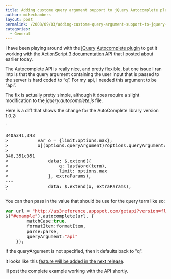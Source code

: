 ```yaml
---
title: Adding custome query argument support to jQuery Autocomplete plugin
author: mikechambers
layout: post
permalink: /2008/09/03/adding-custome-query-argument-support-to-jquery-autocomplete-plugin/
categories:
  - General
---
```



I have been playing around with the [jQuery][1] [Autocomplete plugin][2] to get it working with the [ActionScript 3 documentation API][3] that I posted about earlier today.

The Autocomplete API is really nice, and pretty flexible, but one issue I ran into is that the query argument containing the user input that is passed to the server is hard coded to &#8220;q&#8221;. For my api, I needed this argument to be &#8220;api&#8221;.  
<!--more-->

  
The fix is actually pretty simple, although it does require a slight modification to the *jquery.autocomplete.js* file.

Here is a diff that shows the change for the AutoComplete library version 1.0.2:

`
<pre>340a341,343
> 			var o = {limit:options.max};
> 			o[(options.queryArgument)?options.queryArgument:"q"] = lastWord(term);			
> 			
348,351c351
< 				data: $.extend({
< 					q: lastWord(term),
< 					limit: options.max
< 				}, extraParams),
---
> 				data: $.extend(o, extraParams),
`</pre> 
You can then pass in the value that should be use for the query term like so:

<div class="highlight">
  <pre><span style="color: #008000; font-weight: bold">var</span> url <span style="color: #666666">=</span> <span style="color: #BA2121">"http://as3reference.appspot.com/getapi?version=flex3"</span><span style="color: #666666">;</span>
$(<span style="color: #BA2121">"#example"</span>).autocomplete(url<span style="color: #666666">,</span> {
	 	matchCase<span style="color: #666666">:</span><span style="color: #008000; font-weight: bold">true</span><span style="color: #666666">,</span>
		formatItem<span style="color: #666666">:</span>formatItem<span style="color: #666666">,</span>
		parse<span style="color: #666666">:</span>parse<span style="color: #666666">,</span>
		queryArgument<span style="color: #666666">:</span><span style="color: #BA2121">"api"</span>
	});
</pre>
</div>

If the queryArgument is not specified, then it defaults back to "q".

It looks like this [feature will be added in the next release][4].

Ill post the complete example working with the API shortly.

 [1]: http://jquery.com/
 [2]: http://bassistance.de/jquery-plugins/jquery-plugin-autocomplete/
 [3]: http://www.mikechambers.com/blog/2008/09/03/actionscript-3-api-service-on-google-app-engine/
 [4]: http://groups.google.com/group/jquery-en/browse_thread/thread/77da50f112fcfbb5/1448caf5592fff99?lnk=gst&q=autocomplete+q+#1448caf5592fff99